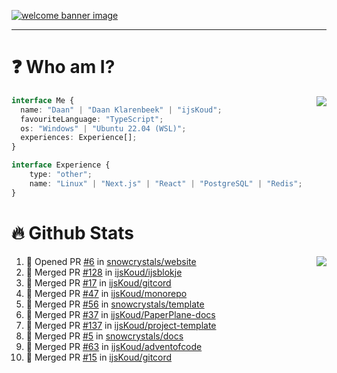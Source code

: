 <h1 align="center" style="display:none;"></h1>

<a href="https://ijskoud.dev/"><img src="https://cdn.ijskoud.dev/files/IIcds5oPKl.png" alt="welcome banner image" /></a>

---

# ❓ Who am I?

<img align="right" src="http://gh-stats.ijskoud.dev/api/top-langs?username=ijsKoud&cache_seconds=1800&layout=compact&hide_border=true&hide_rank=true&show_icons=true&theme=dark&title_color=ffffff&hide_border=true&locale=en" />

```typescript
interface Me {
  name: "Daan" | "Daan Klarenbeek" | "ijsKoud";
  favouriteLanguage: "TypeScript";
  os: "Windows" | "Ubuntu 22.04 (WSL)";
  experiences: Experience[];
}

interface Experience {
    type: "other";
    name: "Linux" | "Next.js" | "React" | "PostgreSQL" | "Redis";
}
```

# 🔥 Github Stats

<img align="right" src="http://gh-stats.ijskoud.dev/api? username=ijsKoud&cache_seconds=1800&hide_border=true&hide_rank=true&show_icons=true&theme=dark&title_color=ffffff&hide_border=true&locale=en">

<!--START_SECTION:activity-->
1. 💪 Opened PR [#6](https://github.com/snowcrystals/website/pull/6) in [snowcrystals/website](https://github.com/snowcrystals/website)
2. 🎉 Merged PR [#128](https://github.com/ijsKoud/ijsblokje/pull/128) in [ijsKoud/ijsblokje](https://github.com/ijsKoud/ijsblokje)
3. 🎉 Merged PR [#17](https://github.com/ijsKoud/gitcord/pull/17) in [ijsKoud/gitcord](https://github.com/ijsKoud/gitcord)
4. 🎉 Merged PR [#47](https://github.com/ijsKoud/monorepo/pull/47) in [ijsKoud/monorepo](https://github.com/ijsKoud/monorepo)
5. 🎉 Merged PR [#56](https://github.com/snowcrystals/template/pull/56) in [snowcrystals/template](https://github.com/snowcrystals/template)
6. 🎉 Merged PR [#37](https://github.com/ijsKoud/PaperPlane-docs/pull/37) in [ijsKoud/PaperPlane-docs](https://github.com/ijsKoud/PaperPlane-docs)
7. 🎉 Merged PR [#137](https://github.com/ijsKoud/project-template/pull/137) in [ijsKoud/project-template](https://github.com/ijsKoud/project-template)
8. 🎉 Merged PR [#5](https://github.com/snowcrystals/docs/pull/5) in [snowcrystals/docs](https://github.com/snowcrystals/docs)
9. 🎉 Merged PR [#63](https://github.com/ijsKoud/adventofcode/pull/63) in [ijsKoud/adventofcode](https://github.com/ijsKoud/adventofcode)
10. 🎉 Merged PR [#15](https://github.com/ijsKoud/gitcord/pull/15) in [ijsKoud/gitcord](https://github.com/ijsKoud/gitcord)
<!--END_SECTION:activity-->

<h1 align="center" style="display:none;"></h1>
